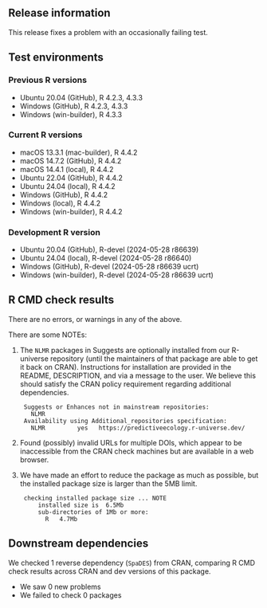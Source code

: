 ## Release information

This release fixes a problem with an occasionally failing test.

## Test environments

### Previous R versions
* Ubuntu 20.04                 (GitHub), R 4.2.3, 4.3.3
* Windows                      (GitHub), R 4.2.3, 4.3.3
* Windows                 (win-builder), R 4.3.3

### Current R versions
* macOS 13.3.1            (mac-builder), R 4.4.2
* macOS 14.7.2                 (GitHub), R 4.4.2
* macOS 14.4.1                  (local), R 4.4.2
* Ubuntu 22.04                 (GitHub), R 4.4.2
* Ubuntu 24.04                  (local), R 4.4.2
* Windows                      (GitHub), R 4.4.2
* Windows                       (local), R 4.4.2
* Windows                 (win-builder), R 4.4.2

### Development R version
* Ubuntu 20.04                 (GitHub), R-devel (2024-05-28 r86639)
* Ubuntu 24.04                  (local), R-devel (2024-05-28 r86640)
* Windows                      (GitHub), R-devel (2024-05-28 r86639 ucrt)
* Windows                 (win-builder), R-devel (2024-05-28 r86639 ucrt)

## R CMD check results

There are no errors, or warnings in any of the above.

There are some NOTEs:

1. The `NLMR` packages in Suggests are optionally installed from our R-universe repository
  (until the maintainers of that package are able to get it back on CRAN).
  Instructions for installation are provided in the README, DESCRIPTION, and via a message to the user.
  We believe this should satisfy the CRAN policy requirement regarding additional dependencies.

        Suggests or Enhances not in mainstream repositories:
          NLMR
        Availability using Additional_repositories specification:
          NLMR         yes   https://predictiveecology.r-universe.dev/

2. Found (possibly) invalid URLs for multiple DOIs, which appear to be inaccessible from the CRAN check machines but are available in a web browser.

3. We have made an effort to reduce the package as much as possible, but the installed package size is larger than the 5MB limit.

        checking installed package size ... NOTE
            installed size is  6.5Mb
            sub-directories of 1Mb or more:
              R   4.7Mb

## Downstream dependencies

We checked 1 reverse dependency (`SpaDES`) from CRAN, comparing R CMD check results across CRAN and dev versions of this package.

 * We saw 0 new problems
 * We failed to check 0 packages
